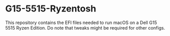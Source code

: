 # G15-5515-Ryzentosh
This repository contains the EFI files needed to run macOS on a Dell G15 5515 Ryzen Edition. Do note that tweaks might be required for other configs.
